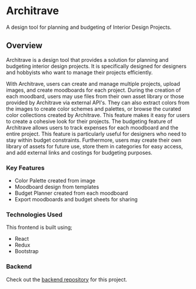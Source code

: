 # Architrave

A design tool for planning and budgeting of Interior Design Projects.

## Overview

Architrave is a design tool that provides a solution for planning and budgeting interior design projects. It is specifically designed for designers and hobbyists who want to manage their projects efficiently.

With Architrave, users can create and manage multiple projects, upload images, and create moodboards for each project. During the creation of each moodbard, users may use files from their own asset library or those provided by Architrave via external API's. They can also extract colors from the images to create color schemes and palettes, or browse the curated color collections created by Architrave. This feature makes it easy for users to create a cohesive look for their projects. The budgeting feature of Architrave allows users to track expenses for each moodboard and the entire project. This feature is particularly useful for designers who need to stay within budget constraints. Furthermore, users may create their own library of assets for future use, store them in categories for easy access, and add external links and costings for budgeting purposes.

### Key Features

- Color Palette created from image
- Moodboard design from templates
- Budget Planner created from each moodboard
- Export moodboards and budget sheets for sharing

### Technologies Used

This frontend is built using;

- React
- Redux
- Bootstrap

### Backend

Check out the [backend repository](https://github.com/annoinspace/architrave-backend) for this project.
